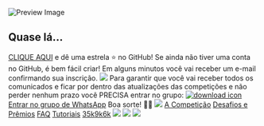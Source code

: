 ![Preview Image](https://framerusercontent.com/images/HBA5vNT8jvHlhjxkuAYiRS2WLWE.jpg)
## Quase lá…
[CLIQUE AQUI](https://www.langflow.org/iadevs/<https:/github.com/langflow-ai/langflow>) e dê uma estrela ⭐ no GitHub! Se ainda não tiver uma conta no GitHub, é bem fácil criar! Em alguns minutos você vai receber um e-mail confirmando sua inscrição. 
![](https://framerusercontent.com/images/kQSxNB5h1FWswq5mBQOJZD1D7po.gif?scale-down-to=1024)
Para garantir que você vai receber todos os comunicados e ficar por dentro das atualizações das competições e não perder nenhum prazo você PRECISA entrar no grupo:
[![download icon](https://framerusercontent.com/images/U5673VzyP7pdxqfckF40fQifwmE.svg)Entrar no grupo de WhatsApp](https://www.langflow.org/iadevs/<https:/chat.whatsapp.com/L86Zp5kdcLMLw4ukQC2Rhn> "Download File")
Boa sorte! 🤖🚀
[![](https://framerusercontent.com/images/aPtLvraX9agw6nlGOAOwxlRHtKI.svg)](https://www.langflow.org/iadevs/<../old-home>)
[A Competição](https://www.langflow.org/iadevs/<../iadevs>)
[Desafios e Prêmios](https://www.langflow.org/iadevs/<./desafiosepremios>)
[FAQ](https://www.langflow.org/iadevs/<./faq>)
[Tutoriais](https://www.langflow.org/iadevs/<./tutoriais>)
[35k](https://www.langflow.org/iadevs/<https:/bit.ly/langflow>)[9k](https://www.langflow.org/iadevs/<https:/bit.ly/langflow-discord>)[6k](https://www.langflow.org/iadevs/<https:/twitter.com/langflow_ai>)
[![](https://framerusercontent.com/images/aPtLvraX9agw6nlGOAOwxlRHtKI.svg)](https://www.langflow.org/iadevs/<../old-home>)
[![](https://framerusercontent.com/images/aPtLvraX9agw6nlGOAOwxlRHtKI.svg)](https://www.langflow.org/iadevs/<../old-home>)
![](https://framerusercontent.com/images/XsXHkHpEp361famMUwzS6j9QHo.png)
